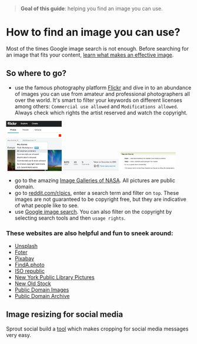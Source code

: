> **Goal of this guide**: helping you find an image you can use.

# How to find an image you can use?
Most of the times Google image search is not enough. Before searching for an image that fits your content, [learn what makes an effective image](../effective-image-guide/readme.md).

## So where to go?

- use the famous photography platform [Flickr](https://www.flickr.com/) and dive in to an abundance of images you can use from amateur and professional photographers all over the world. It's smart to filter your keywords on different licenses among others: ```Commercial use allowed``` and ```Modifications allowed```. Always check which rights the artist reserved and watch the copyright.  

<img src="../images/flickr-screenshot1.png" width=30%/>
<img src="../images/flickr-screenshot2.png" width=30%/>
<img src="../images/flickr-screenshot3.png" width=30%/>

- go to the amazing [Image Galleries of NASA](https://www.nasa.gov/multimedia/imagegallery/index.html). All pictures are public domain.
- go to [reddit.com/r/pics](https://reddit.com/r/pics), enter a search term and filter on ```top```. These images are not guaranteed to be copyright free, but they are indicative of what people like to see.
- use [Google image search](https://images.google.com/). You can also filter on the copyright by selecting search tools and then ```usage rights```.

### These websites are also helpful and fun to sneek around:

* [Unsplash](https://unsplash.com/)
* [Foter](http://foter.com/)
* [Pixabay](https://pixabay.com/)
* [FindA.photo](http://finda.photo/)
* [ISO republic](http://isorepublic.com/)
* [New York Public Library Pictures](http://publicdomain.nypl.org/pd-visualization/)
* [New Old Stock](http://nos.twnsnd.co/)
* [Public Domain Images](http://www.public-domain-image.com/)
* [Public Domain Archive](http://publicdomainarchive.com/)


## Image resizing for social media

Sprout social build a [tool](http://sproutsocial.com/landscape) which makes cropping for social media messages very easy.
